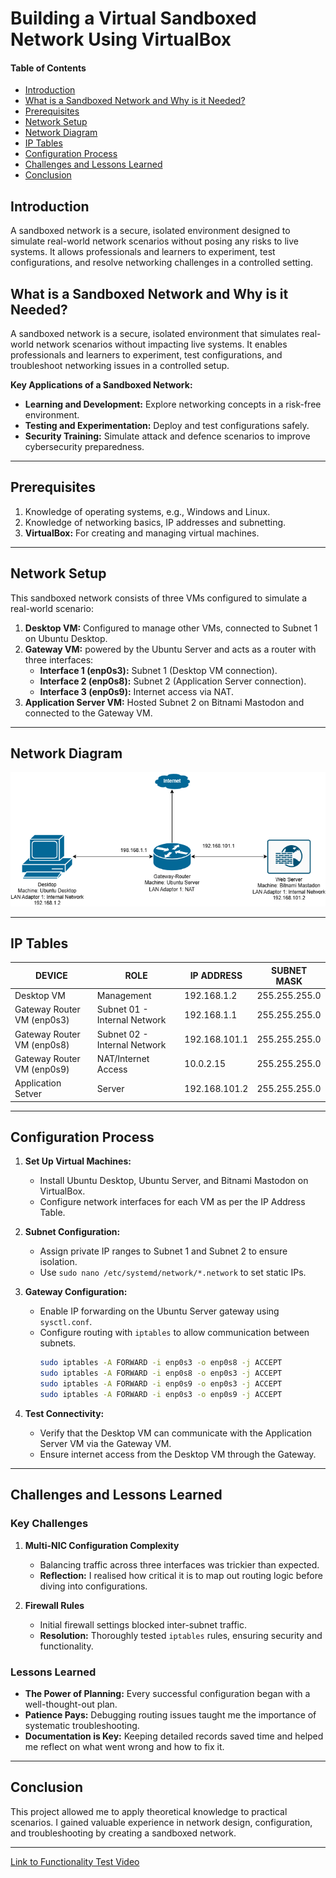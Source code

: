 # Building a Virtual Sandboxed Network Using VirtualBox 

#### Table of Contents
- [Introduction](#introduction)
- [What is a Sandboxed Network and Why is it Needed?](#what-is-a-sandboxed-network-and-why-is-it-needed)
- [Prerequisites](#prerequisites)
- [Network Setup](#network-setup)
- [Network Diagram](#network-diagram)
- [IP Tables](#ip-tables)
- [Configuration Process](#configuration-process)
- [Challenges and Lessons Learned](#challenges-and-lessons-learned)
- [Conclusion](#conclusion)

## **Introduction**
A sandboxed network is a secure, isolated environment designed to simulate real-world network scenarios without posing any risks to live systems. It allows professionals and learners to experiment, test configurations, and resolve networking challenges in a controlled setting. 

## **What is a Sandboxed Network and Why is it Needed?**

A sandboxed network is a secure, isolated environment that simulates real-world network scenarios without impacting live systems. It enables professionals and learners to experiment, test configurations, and troubleshoot networking issues in a controlled setup. 

**Key Applications of a Sandboxed Network:**
- **Learning and Development:** Explore networking concepts in a risk-free environment.
- **Testing and Experimentation:** Deploy and test configurations safely.
- **Security Training:** Simulate attack and defence scenarios to improve cybersecurity preparedness.
---
## Prerequisites

1. Knowledge of operating systems, e.g., Windows and Linux.
2. Knowledge of networking basics, IP addresses and subnetting.
3. **VirtualBox:** For creating and managing virtual machines.

---
## **Network Setup**

This sandboxed network consists of three VMs configured to simulate a real-world scenario:
1. **Desktop VM:** Configured to manage other VMs, connected to Subnet 1 on Ubuntu Desktop.
2. **Gateway VM:** powered by the Ubuntu Server and acts as a router with three interfaces:
   - **Interface 1 (enp0s3):** Subnet 1 (Desktop VM connection).
   - **Interface 2 (enp0s8):** Subnet 2 (Application Server connection).
   - **Interface 3 (enp0s9):** Internet access via NAT.
3. **Application Server VM:** Hosted Subnet 2 on Bitnami Mastodon and connected to the Gateway VM.

---
## Network Diagram
![Network Diagram](https://github.com/bintMA/building_a_sandboxed_network/blob/main/Sandbox%20Network%20Diagram%20-%20Adeola.png)

---
## IP Tables
| **DEVICE** | **ROLE**  | **IP ADDRESS**  | **SUBNET MASK**  |
|------------|-----------|-----------------|------------------|
|Desktop VM | Management  | 192.168.1.2 | 255.255.255.0 |
|Gateway Router VM (enp0s3) | Subnet 01 - Internal Network   | 192.168.1.1 | 255.255.255.0 |
|Gateway Router VM (enp0s8) | Subnet 02 - Internal Network   | 192.168.101.1 | 255.255.255.0 |
|Gateway Router VM (enp0s9) | NAT/Internet Access   | 10.0.2.15 | 255.255.255.0 |
|Application Setver | Server   | 192.168.101.2 | 255.255.255.0 |

---

## **Configuration Process**

1. **Set Up Virtual Machines:**
   - Install Ubuntu Desktop, Ubuntu Server, and Bitnami Mastodon on VirtualBox.
   - Configure network interfaces for each VM as per the IP Address Table.

2. **Subnet Configuration:**
   - Assign private IP ranges to Subnet 1 and Subnet 2 to ensure isolation.
   - Use `sudo nano /etc/systemd/network/*.network` to set static IPs.

3. **Gateway Configuration:**
   - Enable IP forwarding on the Ubuntu Server gateway using `sysctl.conf`.
   - Configure routing with `iptables` to allow communication between subnets.
      ```bash
     sudo iptables -A FORWARD -i enp0s3 -o enp0s8 -j ACCEPT
     sudo iptables -A FORWARD -i enp0s8 -o enp0s3 -j ACCEPT
     sudo iptables -A FORWARD -i enp0s9 -o enp0s3 -j ACCEPT
     sudo iptables -A FORWARD -i enp0s3 -o enp0s9 -j ACCEPT
     ```
4. **Test Connectivity:**
   - Verify that the Desktop VM can communicate with the Application Server VM via the Gateway VM.
   - Ensure internet access from the Desktop VM through the Gateway.

---
## **Challenges and Lessons Learned**

### **Key Challenges**
1. **Multi-NIC Configuration Complexity**
   - Balancing traffic across three interfaces was trickier than expected.
   - **Reflection:** I realised how critical it is to map out routing logic before diving into configurations.

2. **Firewall Rules**
   - Initial firewall settings blocked inter-subnet traffic.
   - **Resolution:** Thoroughly tested `iptables` rules, ensuring security and functionality.
  

### **Lessons Learned**
- **The Power of Planning:** Every successful configuration began with a well-thought-out plan.
- **Patience Pays:** Debugging routing issues taught me the importance of systematic troubleshooting.
- **Documentation is Key:** Keeping detailed records saved time and helped me reflect on what went wrong and how to fix it.

---

## **Conclusion**

This project allowed me to apply theoretical knowledge to practical scenarios. I gained valuable experience in network design, configuration, and troubleshooting by creating a sandboxed network. 

---
[Link to Functionality Test Video](https://www.loom.com/share/7dbb6c7ee4aa49e3bb6a8ca3a5500342?sid=f773fa6d-f06a-417b-b182-f6a11ee06d1b)
